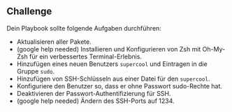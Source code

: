 ## Challenge

Dein Playbook sollte folgende Aufgaben durchführen:

- Aktualisieren aller Pakete.
- (google help needed) Installieren und Konfigurieren von Zsh mit Oh-My-Zsh für ein verbessertes Terminal-Erlebnis.
- Hinzufügen eines neuen Benutzers `supercool` und Eintragen in die Gruppe `sudo`.
- Hinzufügen von SSH-Schlüsseln aus einer Datei für den `supercool`.
- Konfiguriere den Benutzer so, dass er ohne Passwort sudo-Rechte hat.
- Deaktivieren der Passwort-Authentifizierung für SSH.
- (google help needed) Ändern des SSH-Ports auf 1234.
